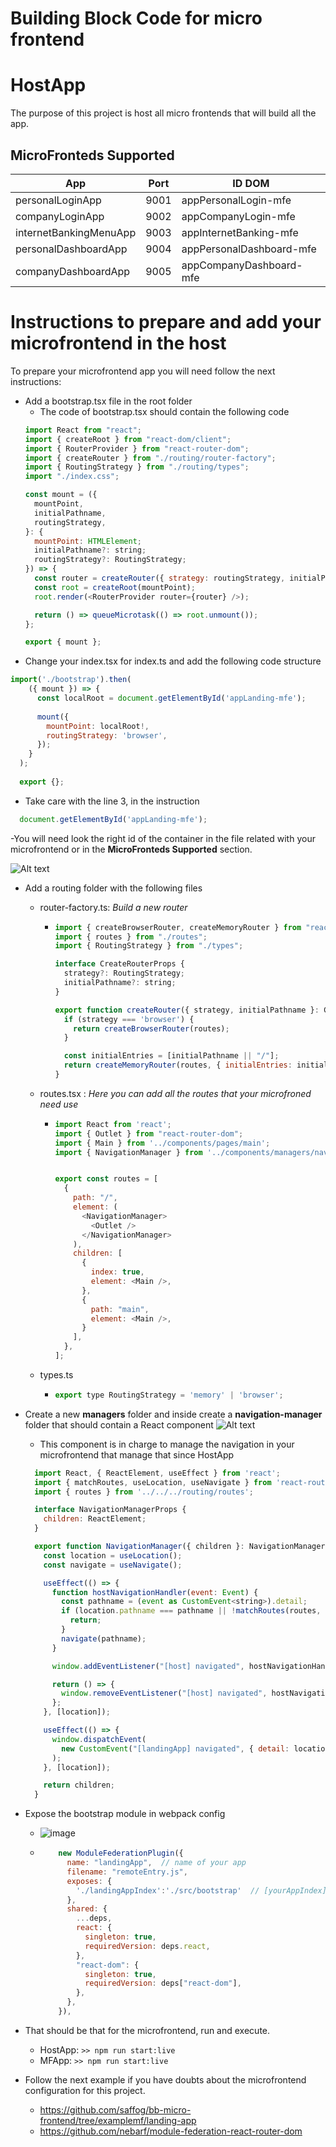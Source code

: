 # Building Block Code for micro frontend
# HostApp
The purpose of this project is host all micro frontends that will build all the app.

## MicroFronteds Supported

|App | Port | ID DOM |
|----|-------| ------ |
|personalLoginApp|9001|appPersonalLogin-mfe|
|companyLoginApp|9002 |appCompanyLogin-mfe|
|internetBankingMenuApp|9003|appInternetBanking-mfe| 
|personalDashboardApp|9004 |appPersonalDashboard-mfe|
|companyDashboardApp|9005 |appCompanyDashboard-mfe|

# Instructions to prepare and add your microfrontend in the host
To prepare your microfrontend app you will need follow the next instructions:

-  Add a bootstrap.tsx file in the root folder
    - The code of bootstrap.tsx should contain the following code
    ```javascript
    import React from "react";
    import { createRoot } from "react-dom/client";
    import { RouterProvider } from "react-router-dom";
    import { createRouter } from "./routing/router-factory";
    import { RoutingStrategy } from "./routing/types";
    import "./index.css";

    const mount = ({
      mountPoint,
      initialPathname,
      routingStrategy,
    }: {
      mountPoint: HTMLElement;
      initialPathname?: string;
      routingStrategy?: RoutingStrategy;
    }) => {
      const router = createRouter({ strategy: routingStrategy, initialPathname });
      const root = createRoot(mountPoint);
      root.render(<RouterProvider router={router} />);

      return () => queueMicrotask(() => root.unmount());
    };

    export { mount };
    ```
- Change your index.tsx for index.ts and add the following code structure
```javascript
import('./bootstrap').then(
    ({ mount }) => {
      const localRoot = document.getElementById('appLanding-mfe'); 
  
      mount({
        mountPoint: localRoot!,
        routingStrategy: 'browser',
      });
    }
  );
  
  export {};
```
- Take care with the line 3, in the instruction     
``` javascript 
  document.getElementById('appLanding-mfe');
```
-You will need look the right id of the container in the file related with your microfrontend or in the **MicroFronteds Supported** section.

![Alt text](image.png)

- Add a routing folder with the following files
  - router-factory.ts: _Build a new router_
      - ``` javascript
        import { createBrowserRouter, createMemoryRouter } from "react-router-dom";
        import { routes } from "./routes";
        import { RoutingStrategy } from "./types";

        interface CreateRouterProps {
          strategy?: RoutingStrategy;
          initialPathname?: string;
        }

        export function createRouter({ strategy, initialPathname }: CreateRouterProps) {
          if (strategy === 'browser') {
            return createBrowserRouter(routes);
          }

          const initialEntries = [initialPathname || "/"];
          return createMemoryRouter(routes, { initialEntries: initialEntries });
        }
        ```
  - routes.tsx : _Here you can add all the routes that your microfroned need use_
      - ``` javascript
        import React from 'react';
        import { Outlet } from "react-router-dom";
        import { Main } from '../components/pages/main';
        import { NavigationManager } from '../components/managers/navigation-manager';


        export const routes = [
          {
            path: "/",
            element: (
              <NavigationManager>
                <Outlet />
              </NavigationManager>
            ),
            children: [
              {
                index: true,
                element: <Main />,
              },
              {
                path: "main",
                element: <Main />,
              }
            ],
          },
        ];
        ```
  - types.ts
      - ```javascript
        export type RoutingStrategy = 'memory' | 'browser';
        ```
- Create a new **managers** folder and inside create a **navigation-manager** folder that should contain a React component 
![Alt text](image-1.png)
  - This component is in charge to manage the navigation in your microfrontend that manage that since HostApp
  ```javascript
    import React, { ReactElement, useEffect } from 'react';
    import { matchRoutes, useLocation, useNavigate } from 'react-router-dom';
    import { routes } from '../../../routing/routes';

    interface NavigationManagerProps {
      children: ReactElement;
    }

    export function NavigationManager({ children }: NavigationManagerProps) {
      const location = useLocation();
      const navigate = useNavigate();

      useEffect(() => {
        function hostNavigationHandler(event: Event) {
          const pathname = (event as CustomEvent<string>).detail;
          if (location.pathname === pathname || !matchRoutes(routes, { pathname })) {
            return;
          }
          navigate(pathname);
        }

        window.addEventListener("[host] navigated", hostNavigationHandler);

        return () => {
          window.removeEventListener("[host] navigated", hostNavigationHandler);
        };
      }, [location]);

      useEffect(() => {
        window.dispatchEvent(
          new CustomEvent("[landingApp] navigated", { detail: location.pathname })
        );
      }, [location]);

      return children;
    }	
  ```
- Expose the bootstrap module in webpack config
  - ![image](https://github.com/saffog/bb-micro-frontend/assets/44537183/d283cb56-82df-4e8f-8993-b17a3ba0692a)
  - ```javascript
        new ModuleFederationPlugin({
          name: "landingApp",  // name of your app
          filename: "remoteEntry.js",
          exposes: {
            './landingAppIndex':'./src/bootstrap'  // [yourAppIndex]: bootstrap
          },
          shared: {
            ...deps,
            react: {
              singleton: true,
              requiredVersion: deps.react,
            },
            "react-dom": {
              singleton: true,
              requiredVersion: deps["react-dom"],
            },
          },
        }),
    ```


- That should be that for the microfrontend, run and execute.
  - HostApp: ```>> npm run start:live```
  - MFApp:   ```>> npm run start:live```

- Follow the next example if you have doubts about the microfrontend configuration for this project.
  - https://github.com/saffog/bb-micro-frontend/tree/examplemf/landing-app
  - https://github.com/nebarf/module-federation-react-router-dom

